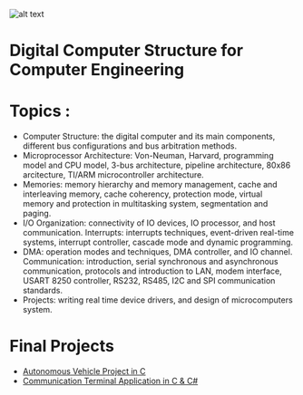 ![alt text](https://github.com/MaorAssayag/Digital-Computer-Structure-projects/blob/master/Autonomous%20Vehicle%20Project/vehicle.PNG)
# Digital Computer Structure for Computer Engineering

# Topics :
* Computer Structure: the digital computer and its main components, different bus configurations
and bus arbitration methods.
* Microprocessor Architecture: Von-Neuman, Harvard, programming model and CPU model, 3-bus architecture, pipeline architecture, 80x86 arcitecture, TI/ARM
microcontroller architecture.
* Memories: memory hierarchy and memory management, cache and interleaving memory, cache coherency, protection mode, virtual memory and protection in
multitasking system, segmentation and paging. 
* I/O Organization: connectivity of IO devices, IO processor, and host communication. Interrupts: interrupts techniques, event-driven real-time
systems, interrupt controller, cascade mode and dynamic programming.
* DMA: operation modes and techniques, DMA controller, and IO channel. Communication: introduction, serial synchronous and
asynchronous communication, protocols and introduction to LAN, modem interface, USART 8250
controller, RS232, RS485, I2C and SPI communication standards. 
* Projects: writing real time device drivers, and design of microcomputers system.


# Final Projects 
* <a href="https://github.com/MaorAssayag/Digital-Computer-Structure-projects/tree/master/Autonomous%20Vehicle%20Project">Autonomous Vehicle Project in C</a>
* <a href="https://github.com/MaorAssayag/Digital-Computer-Structure-projects/tree/master/Communication%20Terminal%20Application">Communication Terminal Application in C & C#</a>
